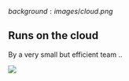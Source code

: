 $background:images/cloud.png$

## Runs on the cloud

By a very small but efficient team ..

![](https://s3.amazonaws.com/flood-io-support/Untitled_2016-06-16_18-57-19.png)

